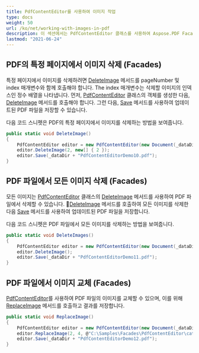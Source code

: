 ```yaml
---
title: PdfContentEditor를 사용하여 이미지 작업
type: docs
weight: 50
url: /ko/net/working-with-images-in-pdf
description: 이 섹션에서는 PdfContentEditor 클래스를 사용하여 Aspose.PDF Facades로 이미지를 추가하고 삭제하는 방법을 설명합니다.
lastmod: "2021-06-24"
---
```


## PDF의 특정 페이지에서 이미지 삭제 (Facades)

특정 페이지에서 이미지를 삭제하려면 [DeleteImage](https://reference.aspose.com/pdf/net/aspose.pdf.facades.pdfcontenteditor/deleteimage/methods/1) 메서드를 pageNumber 및 index 매개변수와 함께 호출해야 합니다. The index 매개변수는 삭제할 이미지의 인덱스인 정수 배열을 나타냅니다. 먼저, [PdfContentEditor](https://reference.aspose.com/pdf/net/aspose.pdf.facades/pdfcontenteditor) 클래스의 객체를 생성한 다음, [DeleteImage](https://reference.aspose.com/pdf/net/aspose.pdf.facades.pdfcontenteditor/deleteimage/methods/1) 메서드를 호출해야 합니다. 그런 다음, [Save](https://reference.aspose.com/pdf/net/aspose.pdf/document/methods/save/index) 메서드를 사용하여 업데이트된 PDF 파일을 저장할 수 있습니다.

다음 코드 스니펫은 PDF의 특정 페이지에서 이미지를 삭제하는 방법을 보여줍니다.

```csharp
public static void DeleteImage()
{
    PdfContentEditor editor = new PdfContentEditor(new Document(_dataDir + "sample.pdf"));
    editor.DeleteImage(2, new[] { 2 });
    editor.Save(_dataDir + "PdfContentEditorDemo10.pdf");
}
```

## PDF 파일에서 모든 이미지 삭제 (Facades)

모든 이미지는 [PdfContentEditor](https://reference.aspose.com/pdf/net/aspose.pdf.facades/pdfcontenteditor) 클래스의 [DeleteImage](https://reference.aspose.com/pdf/net/aspose.pdf.facades.pdfcontenteditor/deleteimage/methods/1) 메서드를 사용하여 PDF 파일에서 삭제할 수 있습니다. [DeleteImage](https://reference.aspose.com/pdf/net/aspose.pdf.facades.pdfcontenteditor/deleteimage/methods/1) 메서드를 호출하여 모든 이미지를 삭제한 다음 [Save](https://reference.aspose.com/pdf/net/aspose.pdf/document/methods/save/index) 메서드를 사용하여 업데이트된 PDF 파일을 저장합니다.

다음 코드 스니펫은 PDF 파일에서 모든 이미지를 삭제하는 방법을 보여줍니다.

```csharp
public static void DeleteImages()
{
    PdfContentEditor editor = new PdfContentEditor(new Document(_dataDir + "sample.pdf"));
    editor.DeleteImage();
    editor.Save(_dataDir + "PdfContentEditorDemo11.pdf");
}
```

## PDF 파일에서 이미지 교체 (Facades)

[PdfContentEditor](https://reference.aspose.com/pdf/net/aspose.pdf.facades/pdfcontenteditor)를 사용하여 PDF 파일의 이미지를 교체할 수 있으며, 이를 위해 [ReplaceImage](https://reference.aspose.com/pdf/net/aspose.pdf.facades/pdfcontenteditor/methods/replaceimage) 메서드를 호출하고 결과를 저장합니다.

```csharp
public static void ReplaceImage()
{
    PdfContentEditor editor = new PdfContentEditor(new Document(_dataDir + "sample_cats_dogs.pdf"));
    editor.ReplaceImage(2, 4, @"C:\Samples\Facades\PdfContentEditor\cat04.jpg");
    editor.Save(_dataDir + "PdfContentEditorDemo12.pdf");
}
```
